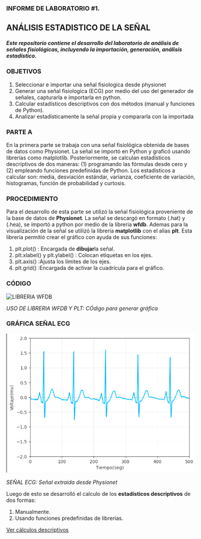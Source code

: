 ### INFORME DE LABORATORIO #1.
ANÁLISIS ESTADISTICO DE LA SEÑAL
---------------
##### Este repositorio contiene el desarrollo del laboratorio de análisis de señales fisiológicas, incluyendo la importación, generación, análisis estadístico.
### OBJETIVOS
1. Seleccionar e importar una señal fisiologica desde physionet
2. Generar una señal fisiologica (ECG) por medio del uso del generador de señales, capturarla e importarla en python.
3.  Calcular estadísticos descriptivos con dos métodos (manual y funciones de Python).
4. Analizar estadísticamente la señal propia y compararla con la importada
### PARTE A
En la primera parte se trabaja con una señal fisiológica obtenida de bases de datos como Physionet. La señal se importó en Python y graficó usando librerías como matplotlib. Posteriormente, se calculan estadísticos descriptivos de dos maneras: (1) programando las fórmulas desde cero y (2) empleando funciones predefinidas de Python.
Los estadísticos a calcular son: media, desviación estándar, varianza, coeficiente de variación, histogramas, función de probabilidad y curtosis.

### PROCEDIMIENTO
Para el desarrollo de esta parte se utilizó la señal fisiológica proveniente de la base de datos de **Physionet**. La señal se descargó en formato (.hat) y (.hea), se importó a python por medio de la libreria **wfdb**. Ademas para la visualización de la señal se utilizó la libreria **matplotlib** con el alias **plt**. Esta libreria permitió crear el gráfico con ayuda de sus funciones:
1. plt.plot() : Encargada de **dibujar**la señal.
2. plt.xlabel() y plt.ylabel() : Colocan etiquetas en los ejes.
3. plt.axis() :Ajusta los límites de los ejes.
4. plt.grid() :Encargada de activar la cuadrícula para el gráfico.
### CÓDIGO
![LIBRERIA WFDB](https://github.com/TomasCobos-rgb/INFORME-1-LAB-SE-ALES-/blob/main/CARPETA%20IMAGENES/LIBRERIA%20DE%20WFDB%20EXTRACCION%20SE%C3%91AL%20.png?raw=true)

*USO DE LIBRERIA WFDB Y PLT: CÓdigo para generar gráfica*
### GRÁFICA SEÑAL ECG
![ECG](https://github.com/TomasCobos-rgb/INFORME-1-LAB-SE-ALES-/blob/main/CARPETA%20IMAGENES/IMAGEN%20ELECTRO%20FISIONET.png?raw=true)

*SEÑAL ECG: Señal extraida desde Physionet*

Luego de esto se desarrolló el calculo de los **estadísticos descriptivos** de dos formas:
1. Manualmente.
2. Usando funciones predefinidas de librerias.
   
[Ver cálculos descriptivos](https://github.com/TomasCobos-rgb/INFORME-1-LAB-SE-ALES-/blob/3141668ded5c4e1716253ba7c0ca370a28697c74/CARPETA%20PUNTO%20A/%20estad%C3%ADsticos%20descriptivos/.md)
